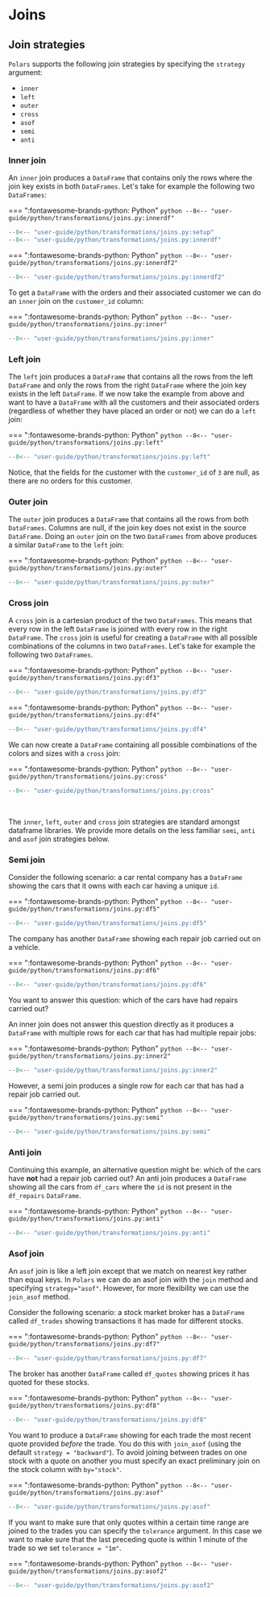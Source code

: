 # Joins

## Join strategies

`Polars` supports the following join strategies by specifying the `strategy` argument:

- `inner`
- `left`
- `outer`
- `cross`
- `asof`
- `semi`
- `anti`

### Inner join

An `inner` join produces a `DataFrame` that contains only the rows where the join key exists in both `DataFrames`. Let's take for example the following two `DataFrames`:

=== ":fontawesome-brands-python: Python"
    ``` python
    --8<-- "user-guide/python/transformations/joins.py:innerdf"
    ```

```python exec="on" result="text" session="user-guide/transformations/joins"
--8<-- "user-guide/python/transformations/joins.py:setup"
--8<-- "user-guide/python/transformations/joins.py:innerdf"
```

<p></p>

=== ":fontawesome-brands-python: Python"
    ``` python
    --8<-- "user-guide/python/transformations/joins.py:innerdf2"
    ```

```python exec="on" result="text" session="user-guide/transformations/joins"
--8<-- "user-guide/python/transformations/joins.py:innerdf2"
```

To get a `DataFrame` with the orders and their associated customer we can do an `inner` join on the `customer_id` column:

=== ":fontawesome-brands-python: Python"
    ``` python
    --8<-- "user-guide/python/transformations/joins.py:inner"
    ```

```python exec="on" result="text" session="user-guide/transformations/joins"
--8<-- "user-guide/python/transformations/joins.py:inner"
```

### Left join

The `left` join produces a `DataFrame` that contains all the rows from the left `DataFrame` and only the rows from the right `DataFrame` where the join key exists in the left `DataFrame`. If we now take the example from above and want to have a `DataFrame` with all the customers and their associated orders (regardless of whether they have placed an order or not) we can do a `left` join:

=== ":fontawesome-brands-python: Python"
    ``` python
    --8<-- "user-guide/python/transformations/joins.py:left"
    ```

```python exec="on" result="text" session="user-guide/transformations/joins"
--8<-- "user-guide/python/transformations/joins.py:left"
```

Notice, that the fields for the customer with the `customer_id` of `3` are null, as there are no orders for this customer.

### Outer join

The `outer` join produces a `DataFrame` that contains all the rows from both `DataFrames`. Columns are null, if the join key does not exist in the source `DataFrame`. Doing an `outer` join on the two `DataFrames` from above produces a similar `DataFrame` to the `left` join:

=== ":fontawesome-brands-python: Python"
    ``` python
    --8<-- "user-guide/python/transformations/joins.py:outer"
    ```

```python exec="on" result="text" session="user-guide/transformations/joins"
--8<-- "user-guide/python/transformations/joins.py:outer"
```

### Cross join

A `cross` join is a cartesian product of the two `DataFrames`. This means that every row in the left `DataFrame` is joined with every row in the right `DataFrame`. The `cross` join is useful for creating a `DataFrame` with all possible combinations of the columns in two `DataFrames`. Let's take for example the following two `DataFrames`.

=== ":fontawesome-brands-python: Python"
    ``` python
    --8<-- "user-guide/python/transformations/joins.py:df3"
    ```

```python exec="on" result="text" session="user-guide/transformations/joins"
--8<-- "user-guide/python/transformations/joins.py:df3"
```

<p></p>

=== ":fontawesome-brands-python: Python"
    ``` python
    --8<-- "user-guide/python/transformations/joins.py:df4"
    ```

```python exec="on" result="text" session="user-guide/transformations/joins"
--8<-- "user-guide/python/transformations/joins.py:df4"
```

We can now create a `DataFrame` containing all possible combinations of the colors and sizes with a `cross` join:

=== ":fontawesome-brands-python: Python"
    ``` python
    --8<-- "user-guide/python/transformations/joins.py:cross"
    ```

```python exec="on" result="text" session="user-guide/transformations/joins"
--8<-- "user-guide/python/transformations/joins.py:cross"
```

<br>

The `inner`, `left`, `outer` and `cross` join strategies are standard amongst dataframe libraries. We provide more details on the less familiar `semi`, `anti` and `asof` join strategies below.

### Semi join

Consider the following scenario: a car rental company has a `DataFrame` showing the cars that it owns with each car having a unique `id`.

=== ":fontawesome-brands-python: Python"
    ``` python
    --8<-- "user-guide/python/transformations/joins.py:df5"
    ```

```python exec="on" result="text" session="user-guide/transformations/joins"
--8<-- "user-guide/python/transformations/joins.py:df5"
```

The company has another `DataFrame` showing each repair job carried out on a vehicle.

=== ":fontawesome-brands-python: Python"
    ``` python
    --8<-- "user-guide/python/transformations/joins.py:df6"
    ```

```python exec="on" result="text" session="user-guide/transformations/joins"
--8<-- "user-guide/python/transformations/joins.py:df6"
```

You want to answer this question: which of the cars have had repairs carried out?

An inner join does not answer this question directly as it produces a `DataFrame` with multiple rows for each car that has had multiple repair jobs:

=== ":fontawesome-brands-python: Python"
    ``` python
    --8<-- "user-guide/python/transformations/joins.py:inner2"
    ```

```python exec="on" result="text" session="user-guide/transformations/joins"
--8<-- "user-guide/python/transformations/joins.py:inner2"
```

However, a semi join produces a single row for each car that has had a repair job carried out.

=== ":fontawesome-brands-python: Python"
    ``` python
    --8<-- "user-guide/python/transformations/joins.py:semi"
    ```

```python exec="on" result="text" session="user-guide/transformations/joins"
--8<-- "user-guide/python/transformations/joins.py:semi"
```

### Anti join

Continuing this example, an alternative question might be: which of the cars have **not** had a repair job carried out? An anti join produces a `DataFrame` showing all the cars from `df_cars` where the `id` is not present in the `df_repairs` `DataFrame`.

=== ":fontawesome-brands-python: Python"
    ``` python
    --8<-- "user-guide/python/transformations/joins.py:anti"
    ```

```python exec="on" result="text" session="user-guide/transformations/joins"
--8<-- "user-guide/python/transformations/joins.py:anti"
```

### Asof join

An `asof` join is like a left join except that we match on nearest key rather than equal keys.
In `Polars` we can do an asof join with the `join` method and specifying `strategy="asof"`. However, for more flexibility we can use the `join_asof` method.

Consider the following scenario: a stock market broker has a `DataFrame` called `df_trades` showing transactions it has made for different stocks.

=== ":fontawesome-brands-python: Python"
    ``` python
    --8<-- "user-guide/python/transformations/joins.py:df7"
    ```

```python exec="on" result="text" session="user-guide/transformations/joins"
--8<-- "user-guide/python/transformations/joins.py:df7"
```


The broker has another `DataFrame` called `df_quotes` showing prices it has quoted for these stocks.

=== ":fontawesome-brands-python: Python"
    ``` python
    --8<-- "user-guide/python/transformations/joins.py:df8"
    ```

```python exec="on" result="text" session="user-guide/transformations/joins"
--8<-- "user-guide/python/transformations/joins.py:df8"
```


You want to produce a `DataFrame` showing for each trade the most recent quote provided *before* the trade. You do this with `join_asof` (using the default `strategy = "backward"`).
To avoid joining between trades on one stock with a quote on another you must specify an exact preliminary join on the stock column with `by="stock"`.

=== ":fontawesome-brands-python: Python"
    ``` python
    --8<-- "user-guide/python/transformations/joins.py:asof"
    ```

```python exec="on" result="text" session="user-guide/transformations/joins"
--8<-- "user-guide/python/transformations/joins.py:asof"
```


If you want to make sure that only quotes within a certain time range are joined to the trades you can specify the `tolerance` argument. In this case we want to make sure that the last preceding quote is within 1 minute of the trade so we set `tolerance = "1m"`.

=== ":fontawesome-brands-python: Python"
    ``` python
    --8<-- "user-guide/python/transformations/joins.py:asof2"
    ```

```python exec="on" result="text" session="user-guide/transformations/joins"
--8<-- "user-guide/python/transformations/joins.py:asof2"
```